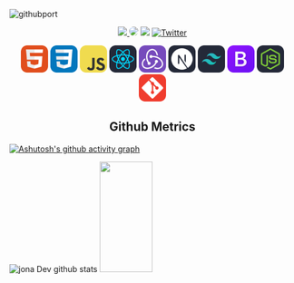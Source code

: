 ![githubport](https://github.com/jonadeveloper/jonadeveloper/assets/59519580/3d170905-58ce-439b-bdb3-3092fbcff29e)

<div align="center">
<a href="https://www.instagram.com/jona.dev_ok/" target="_blank"><img src="https://img.shields.io/badge/-Instagram-%23E4405F?style=for-the-badge&logo=instagram&logoColor=white"</a> 
<a href="https://www.youtube.com/@jonavillalva8558" target="_blank"><img src="https://img.shields.io/badge/-youtube-d71e18?style=for-the-badge&logo=youtube&logoColor=white" style="border-radius: 30px"></a> 
<a href="https://www.tiktok.com/@jonadev1990" target="_blank"><img src="https://img.shields.io/badge/TikTok-000?style=for-the-badge&logo=tiktok&logoColor=white" ></a>
<a href="https://twitter.com/jonadeveloper" target="_blank"><img alt="Twitter" src="https://img.shields.io/badge/twitter-%231DA1F2.svg?&style=for-the-badge&logo=twitter&logoColor=white" /></a>  
</div>

<p align="center">
<img src="https://github.com/tandpfun/skill-icons/blob/main/icons/HTML.svg" width="48" title="HTML"> 
<img src="https://github.com/tandpfun/skill-icons/blob/main/icons/CSS.svg" width="48" title="CSS">   
<img src="https://github.com/tandpfun/skill-icons/blob/main/icons/JavaScript.svg" width="48"  title="Javascript">     
<img src="https://github.com/tandpfun/skill-icons/blob/main/icons/React-Dark.svg" width="48" title="React.Js"> 
<img src="https://github.com/tandpfun/skill-icons/blob/main/icons/Redux.svg" width="48" title="Redux.Js">
<img src="https://github.com/tandpfun/skill-icons/blob/main/icons/NextJS-Dark.svg" width="48" title="Next.Js">  
<img src="https://github.com/tandpfun/skill-icons/blob/main/icons/TailwindCSS-Dark.svg" width="48" title="TailWindCss">    
<img src="https://github.com/tandpfun/skill-icons/blob/main/icons/Bootstrap.svg" width="48">     
<img src="https://github.com/tandpfun/skill-icons/blob/main/icons/NodeJS-Dark.svg" width="48" title="NodeJs">   
<img src="https://github.com/tandpfun/skill-icons/blob/main/icons/Git.svg" width="48" title="Git">   
<p/>

<h2 align="center">Github Metrics </h2><p align="center">

[![Ashutosh's github activity graph](https://github-readme-activity-graph.vercel.app/graph?username=jonadeveloper&bg_color=0d1117&color=ffffff&line=00b3ff&point=f9fafa&area=true&hide_border=true)](https://github.com/ashutosh00710/github-readme-activity-graph)

<div>  
  <img width="55%" height="195px" src="https://github-readme-stats.vercel.app/api?username=jonadeveloper&show_icons=true&count_private=true&hide_border=true&title_color=02D9F7FF&icon_color=02D9F7FF&text_color=c9d1d9&bg_color=0d1117" alt="jona Dev github stats" /> 
  
  <img width="43%" height="195px" src="https://github-readme-stats.vercel.app/api/top-langs/?username=jonadeveloper&layout=compact&hide_border=true&title_color=02D9F7FF&text_color=02D9F7FF&bg_color=0d1117" />
</div> 
